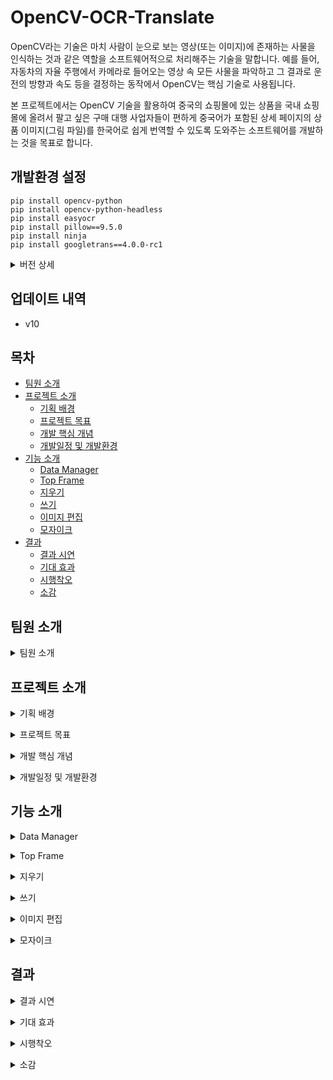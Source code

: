 # OpenCV-OCR-Translate

OpenCV라는 기술은 마치 사람이 눈으로 보는 영상(또는 이미지)에 존재하는 사물을 인식하는 것과 같은 역할을 소프트웨어적으로 처리해주는 기술을 말합니다. 예를 들어, 자동차의 자율 주행에서 카메라로 들어오는 영상 속 모든 사물을 파악하고 그 결과로 운전의 방향과 속도 등을 결정하는 동작에서 OpenCV는 핵심 기술로 사용됩니다. 

본 프로젝트에서는 OpenCV 기술을 활용하여 중국의 쇼핑몰에 있는 상품을 국내 쇼핑몰에 올려서 팔고 싶은 구매 대행 사업자들이 편하게 중국어가 포함된 상세 페이지의 상품 이미지(그림 파일)를 한국어로 쉽게 번역할 수 있도록 도와주는 소프트웨어를 개발하는 것을 목표로 합니다.

## 개발환경 설정

```
pip install opencv-python
pip install opencv-python-headless
pip install easyocr
pip install pillow==9.5.0
pip install ninja
pip install googletrans==4.0.0-rc1
```

<details>
  <summary>버전 상세</summary>
  
  - opencv: 4.6.0
  - easyocr: 1.7.0
  - pillow: 9.5.0
  - ninja: 1.10.2
  - googletrans: 4.0.0-rc1
</details>


## 업데이트 내역
* v10

## 목차
* [팀원 소개](#팀원-소개)
* [프로젝트 소개](#프로젝트-소개)
  * [기획 배경](#기획-배경)
  * [프로젝트 목표](#프로젝트-목표)
  * [개발 핵심 개념](#개발-핵심-개념)
  * [개발일정 및 개발환경](#개발일정-및-개발환경)
* [기능 소개](#기능-소개)
  * [Data Manager](#Data-Manager)
  * [Top Frame](#Top-Frame)
  * [지우기](#지우기)
  * [쓰기](#쓰기)
  * [이미지 편집](#이미지-편집)
  * [모자이크](#모자이크)
* [결과](#결과)
  * [결과 시연](#결과-시연)
  * [기대 효과](#기대-효과)
  * [시행착오](#시행착오)
  * [소감](#소감)

## 팀원 소개
<a id="팀원-소개"></a>
<details>
  <summary>
   팀원 소개
  </summary>
 
![슬라이드2](https://github.com/user-attachments/assets/7e85fb30-7328-4b71-8088-80f157ece6c1)

| 이름    | 역할                                                  |
| ------- | ------------------------------------------------------------------ |
| 정윤정   | 지우기 기능 담당. 이미지에서 텍스트 인식, 인식된 텍스트 출력, 텍스트 선택 후 지우기 기능.       |
| 김주영   | 이미지 편집 기능 담당. 수치 조정 바를 통해 이미지 밝기 및 대비 조절 기능.                     |
| 황지원   | 쓰기 기능 담당. 인식된 텍스트 한국어로 번역, 번역된 텍스트 수정, 글씨체와 글씨 크기 및 색상 변경 기능.            |
| 정은서   | 모자이크 기능 담당. 이미지에서 얼굴 인식, 인식된 얼굴 목록 출력, 선택적 모자이크 및 모자이크 정도 조절 기능.           |

</details>

## 프로젝트 소개
<a id="기획-배경"></a>
<details>
  <summary>
   기획 배경
  </summary>
  
  ![슬라이드5](https://github.com/user-attachments/assets/850fa2aa-abe6-4bf0-bda9-db652813ad89)
  ![슬라이드6](https://github.com/user-attachments/assets/e058c501-d96a-4657-8a95-747484455fb4)
  
</details>

<a id="프로젝트-목표"></a>
<details>
  <summary>
    프로젝트 목표  
  </summary>
  
  ![슬라이드7](https://github.com/user-attachments/assets/62864c1f-3120-4e9b-8734-297f5caaa1a1)
  ![슬라이드8](https://github.com/user-attachments/assets/4bef4e95-b442-45b4-9fda-a13c5a9ed78a)
  
</details>

<a id="개발-핵심-개념"></a>
<details>
  <summary>
    개발 핵심 개념
  </summary>
  
  ![슬라이드9](https://github.com/user-attachments/assets/79a54c8f-71fa-4937-b927-a6e7513d4b19)
  ![슬라이드10](https://github.com/user-attachments/assets/3b5e5409-09c3-43ed-a842-e1830256e341)
  ![슬라이드11](https://github.com/user-attachments/assets/2ddd06f8-cc4a-4fd1-809c-669b953d6bfa)
  ![슬라이드12](https://github.com/user-attachments/assets/4dca718e-4c21-47b2-9448-5a1af5754b3c)
  ![슬라이드13](https://github.com/user-attachments/assets/cadb7cd7-ca29-4a99-9dc0-915e44a0f90b)
  ![슬라이드14](https://github.com/user-attachments/assets/b170fb5c-2911-4671-bc10-4e105ba7c718)
  ![슬라이드15](https://github.com/user-attachments/assets/89fdd612-22b5-4239-a1e5-0091dac3eae3)
  ![슬라이드16](https://github.com/user-attachments/assets/7ed5eb88-92fb-41e4-8fe6-d6692a2aa8e4)
  ![슬라이드17](https://github.com/user-attachments/assets/46d80694-0b97-4351-94d0-e6c81ac9c518)
  ![슬라이드18](https://github.com/user-attachments/assets/f86364d8-8e36-484c-a779-ca83ec563f22)
  
</details>

<a id="개발일정-및-개발환경"></a>
<details>
  <summary>
    개발일정 및 개발환경
  </summary>
  
  ![슬라이드19](https://github.com/user-attachments/assets/72c86466-17e5-4591-93a9-64a028818b65)
  ![슬라이드20](https://github.com/user-attachments/assets/2b534570-9a2b-4a0c-a79a-5b4f7b8a599b)
  ![슬라이드21](https://github.com/user-attachments/assets/8dfb36ad-a460-455d-bd3b-2fd214e960c1)
  
</details>

## 기능 소개
<a id="Data-Manager"></a>
<details>
  <summary>
   Data Manager
  </summary>
  
  ![슬라이드23](https://github.com/user-attachments/assets/2a4b269a-e9e2-411a-bd9f-3b2915e202e9)
  ![슬라이드24](https://github.com/user-attachments/assets/0df869fb-7187-4779-ab0b-f6d046047217)
  
</details>

<a id="Top-Frame"></a>
<details>
  <summary>
   Top Frame
  </summary>
  
  ![슬라이드25](https://github.com/user-attachments/assets/81c46ed4-904f-46a3-9489-bea90e8d07dc)
  ![슬라이드26](https://github.com/user-attachments/assets/e3d9562c-381d-4e01-bb15-4548fed44ee6)
  ![슬라이드27](https://github.com/user-attachments/assets/86735cc7-e52b-4528-b0ad-23a9d5a81fd2)
  ![슬라이드28](https://github.com/user-attachments/assets/5d954d38-5267-48c5-a2b5-24e07570f2ad)
  ![슬라이드29](https://github.com/user-attachments/assets/296b1115-ecc0-4d94-891f-f95add0c6669)
  
</details>

<a id="지우기"></a>
<details>
  <summary>
   지우기
  </summary>
  
  ![슬라이드30](https://github.com/user-attachments/assets/3a2e5438-8839-496c-98a7-1d6fcf058a8f)
  ![슬라이드31](https://github.com/user-attachments/assets/3eb7788e-b2d0-415b-ae78-e85cf457dec2)
  ![슬라이드32](https://github.com/user-attachments/assets/110d8ce9-529e-45c2-83e2-61443e026129)
  
</details>

<a id="쓰기"></a>
<details>
  <summary>
   쓰기
  </summary>
  
  ![슬라이드33](https://github.com/user-attachments/assets/40b17ced-e2fe-4202-b461-89ccaba069af)
  ![슬라이드34](https://github.com/user-attachments/assets/adffc7b7-6a72-40d7-a2ed-0976b06aa8b4)
  ![슬라이드35](https://github.com/user-attachments/assets/a9a38b3b-1fd7-4a7f-a242-7444794ffd80)
  
</details>

<a id="이미지-편집"></a>
<details>
  <summary>
   이미지 편집
  </summary>
  
  ![슬라이드36](https://github.com/user-attachments/assets/984790da-ae16-4861-8f78-d7a3711f13d8)
  ![슬라이드37](https://github.com/user-attachments/assets/55bcad68-558f-491d-9e39-284dbeb24e5a)
  ![슬라이드38](https://github.com/user-attachments/assets/93e08644-fa64-47d5-9c59-339da6df5e77)
  
</details>

<a id="모자이크"></a>
<details>
  <summary>
   모자이크
  </summary>
  
  ![슬라이드39](https://github.com/user-attachments/assets/5b737c92-dfcc-4941-bca6-11a0c325ef9b)
  ![슬라이드40](https://github.com/user-attachments/assets/127fbe4d-c75f-49b7-a6b0-8dcce668ebd9)
  ![슬라이드41](https://github.com/user-attachments/assets/15ed7646-8a73-4803-9329-0d509b1487af)
  ![슬라이드42](https://github.com/user-attachments/assets/46aeca9a-4553-4f75-9097-c49becc13fd7)
  ![슬라이드43](https://github.com/user-attachments/assets/5be7278e-2d49-4d1d-8ecc-49bc0f523cc3)
  
</details>

## 결과

<a id="결과-시연"></a>
<details>
  <summary>
   결과 시연
  </summary>
  
  https://github.com/user-attachments/assets/8a5e45e7-42ad-446e-a33d-f82babd70dc0
  
</details>

<a id="기대-효과"></a>
<details>
  <summary>
   기대 효과
  </summary>
  
  ![슬라이드47](https://github.com/user-attachments/assets/de210e83-9f9f-4764-9947-abce5599fd10)
  ![슬라이드48](https://github.com/user-attachments/assets/832d6010-57e5-477b-83c6-c5202294e424)
  
</details>

<a id="시행착오"></a>
<details>
  <summary>
   시행착오
  </summary>
  
  ![슬라이드49](https://github.com/user-attachments/assets/ccddc713-a09e-4859-8e9a-379efad6c25e)
  ![슬라이드50](https://github.com/user-attachments/assets/55eb15a7-ec68-4c52-bd55-9ce484f8a511)
  ![슬라이드51](https://github.com/user-attachments/assets/94f18e09-8db8-4dc3-bb0e-2a64347b55b5)
  ![슬라이드52](https://github.com/user-attachments/assets/90ac6fc6-a454-4fc7-a61c-5041cd6a6b5b)
  ![슬라이드53](https://github.com/user-attachments/assets/cf83fa79-1ecb-4143-9e6a-71f6c10344f5)
  ![슬라이드54](https://github.com/user-attachments/assets/6ecf354e-343b-4b43-a957-07e773c1afd3)
  
</details>

<a id="소감"></a>
<details>
  <summary>
   소감
  </summary>
  
  ![슬라이드55](https://github.com/user-attachments/assets/c81a2472-5797-4554-a6cb-1b43b7419b9a)
  ![슬라이드56](https://github.com/user-attachments/assets/3613e973-814d-46e4-964c-a2de2c493da3)
  ![슬라이드57](https://github.com/user-attachments/assets/0c562f4a-d6d0-4e0e-8a89-f2ee071f101b)
  
</details>
